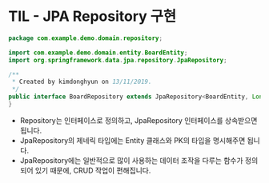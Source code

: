 # TIL - JPA Repository 구현

```java
package com.example.demo.domain.repository;

import com.example.demo.domain.entity.BoardEntity;
import org.springframework.data.jpa.repository.JpaRepository;

/**
 * Created by kimdonghyun on 13/11/2019.
 */
public interface BoardRepository extends JpaRepository<BoardEntity, Long> {
}

```

- Repository는 인터페이스로 정의하고, JpaRepository 인터페이스를 상속받으면 됩니다.
- JpaRepository의 제네릭 타입에는 Entity 클래스와 PK의 타입을 명시해주면 됩니다.
- JpaRepository에는 일반적으로 많이 사용하는 데이터 조작을 다루는 함수가 정의되어 있기 때문에, CRUD 작업이 편해집니다.
